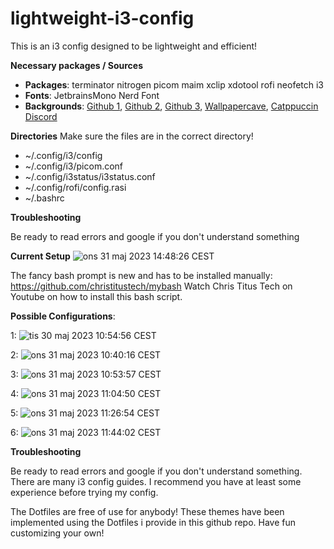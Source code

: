 # lightweight-i3-config
This is an i3 config designed to be lightweight and efficient!

**Necessary packages / Sources**
+ **Packages**: terminator nitrogen picom maim xclip xdotool rofi neofetch i3
+ **Fonts**: JetbrainsMono Nerd Font
+ **Backgrounds**: [Github 1](https://github.com/D3Ext/aesthetic-wallpapers), [Github 2](https://github.com/linuxdotexe/nordic-wallpapers), [Github 3](https://github.com/dharmx/walls), [Wallpapercave](https://wallpapercave.com/catppuccin-wallpapers), [Catppuccin Discord](https://discord.com/servers/catppuccin-907385605422448742)

**Directories**
Make sure the files are in the correct directory!
+ ~/.config/i3/config
+ ~/.config/i3/picom.conf
+ ~/.config/i3status/i3status.conf
+ ~/.config/rofi/config.rasi
+ ~/.bashrc

**Troubleshooting**

Be ready to read errors and google if you don't understand something

**Current Setup**
![ons 31 maj 2023 14:48:26 CEST](https://github.com/POP303U/my-i3-config/assets/115036828/ee8dfc85-c8ca-485c-9e9a-6116977469b6)

The fancy bash prompt is new and has to be installed manually:
https://github.com/christitustech/mybash
Watch Chris Titus Tech on Youtube on how to install this bash script.

**Possible Configurations**:

1:
![tis 30 maj 2023 10:54:56 CEST](https://github.com/POP303U/my-i3-config/assets/115036828/0c98de3a-6dbf-4050-8fac-4d22c28d33dd)

2:
![ons 31 maj 2023 10:40:16 CEST](https://github.com/POP303U/my-i3-config/assets/115036828/adccb789-d0c2-4f9a-abff-913cf269df3f)

3:
![ons 31 maj 2023 10:53:57 CEST](https://github.com/POP303U/my-i3-config/assets/115036828/005263c7-791c-4105-a7c5-86a59ee90d92)

4: 
![ons 31 maj 2023 11:04:50 CEST](https://github.com/POP303U/my-i3-config/assets/115036828/f3f142ae-72ae-4a7e-9dca-aea8bfe079d1)

5:
![ons 31 maj 2023 11:26:54 CEST](https://github.com/POP303U/my-i3-config/assets/115036828/4cdb0f8b-9113-4cee-96e4-a4d7e6489a8d)

6:
![ons 31 maj 2023 11:44:02 CEST](https://github.com/POP303U/my-i3-config/assets/115036828/be178db5-8b49-4f7c-9855-7ef18b0d8dcd)

**Troubleshooting**

Be ready to read errors and google if you don't understand something.
There are many i3 config guides. I recommend you have at least some experience before trying my config.

The Dotfiles are free of use for anybody! 
These themes have been implemented using the Dotfiles i provide in this github repo. 
Have fun customizing your own!
